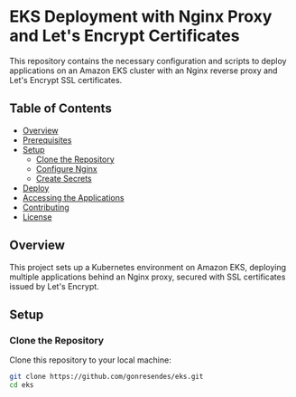 # EKS Deployment with Nginx Proxy and Let's Encrypt Certificates

This repository contains the necessary configuration and scripts to deploy applications on an Amazon EKS cluster with an Nginx reverse proxy and Let's Encrypt SSL certificates.

## Table of Contents

- [Overview](#overview)
- [Prerequisites](#prerequisites)
- [Setup](#setup)
  - [Clone the Repository](#clone-the-repository)
  - [Configure Nginx](#configure-nginx)
  - [Create Secrets](#create-secrets)
- [Deploy](#deploy)
- [Accessing the Applications](#accessing-the-applications)
- [Contributing](#contributing)
- [License](#license)

## Overview

This project sets up a Kubernetes environment on Amazon EKS, deploying multiple applications behind an Nginx proxy, secured with SSL certificates issued by Let's Encrypt.

## Setup

### Clone the Repository

Clone this repository to your local machine:

```sh
git clone https://github.com/gonresendes/eks.git
cd eks
